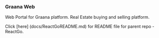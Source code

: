 ### Graana Web
Web Portal for Graana platform. Real Estate buying and selling platform.

Click [here] (docs/ReactGoREADME.md) for README file for parent repo - ReactGo.

